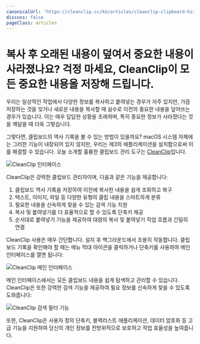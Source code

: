 ```yaml
---
canonicalUrl: 'https://cleanclip.cc/ko/articles/cleanclip-clipboard-history-manager'
discuss: false
pageClass: articles
---
```


# 복사 후 오래된 내용이 덮여서 중요한 내용이 사라졌나요? 걱정 마세요, CleanClip이 모든 중요한 내용을 저장해 드립니다.

우리는 일상적인 작업에서 다양한 정보를 복사하고 붙여넣는 경우가 자주 있지만, 가끔 저장하는 것을 잊거나 새로운 내용을 복사할 때 실수로 이전의 중요한 내용을 덮어쓰는 경우가 있습니다. 이는 매우 답답한 상황을 초래하며, 특히 중요한 정보가 사라졌다는 것을 깨달을 때 더욱 그렇습니다.

그렇다면, 클립보드의 역사 기록을 볼 수 있는 방법이 있을까요? macOS 시스템 자체에는 그러한 기능이 내장되어 있지 않지만, 우리는 제3의 애플리케이션을 설치함으로써 이를 해결할 수 있습니다. 오늘 소개할 훌륭한 클립보드 관리 도구는 [CleanClip](https://cleanclip.cc)입니다.

![CleanClip 인터페이스](/images/blogs/theme.png)

CleanClip은 강력한 클립보드 관리자이며, 다음과 같은 기능을 제공합니다:

1. 클립보드 역사 기록을 저장하여 이전에 복사한 내용을 쉽게 조회하고 복구
2. 텍스트, 이미지, 파일 등 다양한 유형의 클립 내용을 스마트하게 분류
3. 필요한 내용을 신속하게 찾을 수 있는 검색 기능 지원  
4. 복사 및 붙여넣기를 더 효율적으로 할 수 있도록 단축키 제공
5. 순서대로 붙여넣기 기능을 제공하여 대량의 복사 및 붙여넣기 작업 흐름과 긴밀히 연결

CleanClip 사용은 매우 간단합니다. 설치 후 백그라운드에서 조용히 작동합니다. 클립보드 기록을 확인해야 할 때는 메뉴 막대 아이콘을 클릭하거나 단축키를 사용하여 메인 인터페이스를 열면 됩니다:

![CleanClip 메인 인터페이스](/images/blogs/quickmenu-shortcuts.png)

메인 인터페이스에서는 모든 클립보드 내용을 쉽게 탐색하고 관리할 수 있습니다. CleanClip은 또한 강력한 검색 기능을 제공하여 필요 정보를 신속하게 찾을 수 있도록 도와줍니다:

![CleanClip 검색 필터 기능](/images/blogs/add-lists-with-background.png)

또한, CleanClip은 사용자 정의 단축키, 블랙리스트 애플리케이션, 데이터 암호화 등 고급 기능을 지원하여 당신의 개인 정보를 전방위적으로 보호하고 작업 효율성을 높여줍니다.

